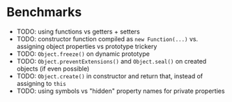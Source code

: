 # Benchmarks
- TODO: using functions vs getters + setters
- TODO: constructor function compiled as `new Function(...)` vs. assigning object properties vs prototype trickery
- TODO: `Object.freeze()` on dynamic prototype
- TODO: `Object.preventExtensions()` and `Object.seal()` on created objects (if even possible)
- TODO: `Object.create()` in constructor and return that, instead of assigning to `this`
- TODO: using symbols vs "hidden" property names for private properties 